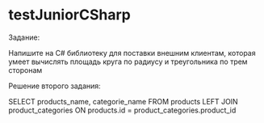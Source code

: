 # testJuniorCSharp
Задание:

Напишите на C# библиотеку для поставки внешним клиентам, которая умеет вычислять площадь круга по радиусу и треугольника по трем сторонам

Решение второго задания:

SELECT products_name, categorie_name
FROM products
LEFT JOIN product_categories ON products.id = product_categories.product_id
